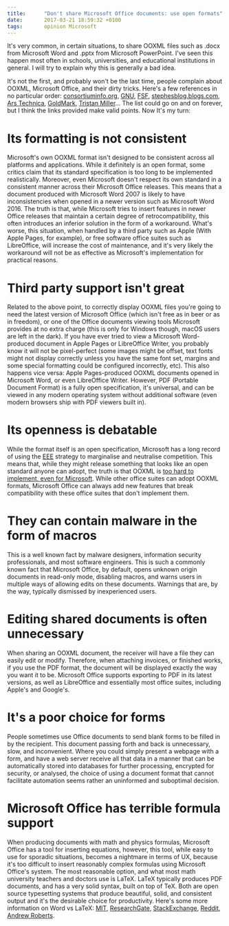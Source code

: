 ```yaml
---
title:      "Don't share Microsoft Office documents: use open formats"
date:       2017-03-21 18:59:32 +0100
tags:       opinion Microsoft
---
```



It's very common, in certain situations, to share OOXML files such as .docx from Microsoft Word and .pptx from Microsoft PowerPoint. I've seen this happen most often in schools, universities, and educational institutions in general. I will try to explain why this is generally a bad idea.

It's not the first, and probably won't be the last time, people complain about OOXML, Microsoft Office, and their dirty tricks. Here's a few references in no particular order: [consortiuminfo.org](http://www.consortiuminfo.org/standardsblog/article.php?story=20070117145745854), [GNU](https://www.gnu.org/philosophy/no-word-attachments.en.html), [FSF](https://www.fsf.org/campaigns/opendocument/reject), [stephesblog.blogs.com](http://stephesblog.blogs.com/my_weblog/2007/08/microsofts-fail.html), [Ars Technica](https://arstechnica.com/information-technology/2008/02/ibm-responds-to-microsoft-ooxml-is-technically-inferior/), [GoldMark](http://www.goldmark.org/netrants/no-word/attach.html), [Tristan Miller](https://logological.org/word)... The list could go on and on forever, but I think the links provided make valid points. Now It's my turn:

# Its formatting is not consistent

Microsoft's own OOXML format isn't designed to be consistent across all platforms and applications. While it definitely is an open format, some critics claim that its standard specification is too long to be implemented realistically. Moreover, even Microsoft doesn't respect its own standard in a consistent manner across their Microsoft Office releases. This means that a document produced with Microsoft Word 2007 is likely to have inconsistencies when opened in a newer version such as Microsoft Word 2016. The truth is that, while Microsoft tries to insert features in newer Office releases that maintain a certain degree of retrocompatibility, this often introduces an inferior solution in the form of a workaround. What's worse, this situation, when handled by a third party such as Apple (With Apple Pages, for example), or free software office suites such as LibreOffice, will increase the cost of maintenance, and it's very likely the workaround will not be as effective as Microsoft's implementation for practical reasons.

# Third party support isn't great

Related to the above point, to correctly display OOXML files you're going to need the latest version of Microsoft Office (which isn't free as in beer or as in freedom), or one of the Office documents viewing tools Microsoft provides at no extra charge (this is only for Windows though, macOS users are left in the dark). If you have ever tried to view a Microsoft Word-produced document in Apple Pages or LibreOffice Writer, you probably know it will not be pixel-perfect (some images might be offset, text fonts might not display correctly unless you have the same font set, margins and some special formatting could be configured incorrectly, etc). This also happens vice versa: Apple Pages-produced OOXML documents opened in Microsoft Word, or even LibreOffice Writer. However, PDF (Portable Document Format) is a fully open specification, it's universal, and can be viewed in any modern operating system without additional software (even modern browsers ship with PDF viewers built in).

# Its openness is debatable

While the format itself is an open specification, Microsoft has a long record of using the [EEE](https://en.wikipedia.org/wiki/Embrace%2C_extend_and_extinguish) strategy to marginalise and neutralise competition. This means that, while they might release something that looks like an open standard anyone can adopt, the truth is that OOXML is [too hard to implement, even for Microsoft](http://www.sutor.com/newsite/blog-open/?p=2069). While other office suites can adopt OOXML formats, Microsoft Office can always add new features that break compatibility with these office suites that don't implement them.

# They can contain malware in the form of macros

This is a well known fact by malware designers, information security professionals, and most software engineers. This is such a commonly known fact that Microsoft Office, by default, opens unknown origin documents in read-only mode, disabling macros, and warns users in multiple ways of allowing edits on these documents. Warnings that are, by the way, typically dismissed by inexperienced users.

# Editing shared documents is often unnecessary

When sharing an OOXML document, the receiver will have a file they can easily edit or modify. Therefore, when attaching invoices, or finished works, if you use the PDF format, the document will be displayed exactly the way you want it to be. Microsoft Office supports exporting to PDF in its latest versions, as well as LibreOffice and essentially most office suites, including Apple's and Google's.

# It's a poor choice for forms

People sometimes use Office documents to send blank forms to be filled in by the recipient. This document passing forth and back is unnecessary, slow, and inconvenient. Where you could simply present a webpage with a form, and have a web server receive all that data in a manner that can be automatically stored into databases for further processing, encrypted for security, or analysed, the choice of using a document format that cannot facilitate automation seems rather an uninformed and suboptimal decision.

# Microsoft Office has terrible formula support

When producing documents with math and physics formulas, Microsoft Office has a tool for inserting equations, however, this tool, while easy to use for sporadic situations, becomes a nightmare in terms of UX, because it's too difficult to insert reasonably complex formulas using Microsoft Office's system. The most reasonable option, and what most math university teachers and doctors use is LaTeX. LaTeX typically produces PDF documents, and has a very solid syntax, built on top of TeX. Both are open source typesetting systems that produce beautiful, solid, and consistent output and it's the desirable choice for productivity. Here's some more information on Word vs LaTeX: [MIT](http://web.mit.edu/klund/www/urk/texvword.html), [ResearchGate](https://www.researchgate.net/post/Why_LaTex_is_better_choice_than_Microsoft_Word),  [StackExchange](https://tex.stackexchange.com/questions/1756/why-should-i-use-latex), [Reddit](https://www.reddit.com/r/LaTeX/comments/26z3ii/why_is_latex_better_than_the_current_version_of/), [Andrew Roberts](http://www.andy-roberts.net/writing/latex/benefits).

